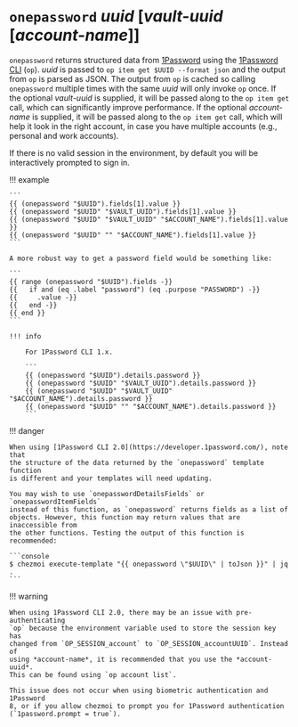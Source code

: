 # `onepassword` *uuid* [*vault-uuid* [*account-name*]]

`onepassword` returns structured data from [1Password](https://1password.com/)
using the [1Password
CLI](https://support.1password.com/command-line-getting-started/) (`op`).
*uuid* is passed to `op item get $UUID --format json` and the output from `op`
is parsed as JSON. The output from `op` is cached so calling `onepassword`
multiple times with the same *uuid* will only invoke `op` once. If the optional
*vault-uuid* is supplied, it will be passed along to the `op item get` call,
which can significantly improve performance. If the optional *account-name* is
supplied, it will be passed along to the `op item get` call, which will help it
look in the right account, in case you have multiple accounts (e.g., personal
and work accounts).

If there is no valid session in the environment, by default you will be
interactively prompted to sign in.

!!! example

    ```
    {{ (onepassword "$UUID").fields[1].value }}
    {{ (onepassword "$UUID" "$VAULT_UUID").fields[1].value }}
    {{ (onepassword "$UUID" "$VAULT_UUID" "$ACCOUNT_NAME").fields[1].value }}
    {{ (onepassword "$UUID" "" "$ACCOUNT_NAME").fields[1].value }}
    ```

    A more robust way to get a password field would be something like:

    ```
    {{ range (onepassword "$UUID").fields -}}
    {{   if and (eq .label "password") (eq .purpose "PASSWORD") -}}
    {{     .value -}}
    {{   end -}}
    {{ end }}
    ```

    !!! info

        For 1Password CLI 1.x.

        ```
        {{ (onepassword "$UUID").details.password }}
        {{ (onepassword "$UUID" "$VAULT_UUID").details.password }}
        {{ (onepassword "$UUID" "$VAULT_UUID" "$ACCOUNT_NAME").details.password }}
        {{ (onepassword "$UUID" "" "$ACCOUNT_NAME").details.password }}
        ```

!!! danger

    When using [1Password CLI 2.0](https://developer.1password.com/), note that
    the structure of the data returned by the `onepassword` template function
    is different and your templates will need updating.

    You may wish to use `onepasswordDetailsFields` or `onepasswordItemFields`
    instead of this function, as `onepassword` returns fields as a list of
    objects. However, this function may return values that are inaccessible from
    the other functions. Testing the output of this function is recommended:

    ```console
    $ chezmoi execute-template "{{ onepassword \"$UUID\" | toJson }}" | jq .
    ```

!!! warning

    When using 1Password CLI 2.0, there may be an issue with pre-authenticating
    `op` because the environment variable used to store the session key has
    changed from `OP_SESSION_account` to `OP_SESSION_accountUUID`. Instead of
    using *account-name*, it is recommended that you use the *account-uuid*.
    This can be found using `op account list`.

    This issue does not occur when using biometric authentication and 1Password
    8, or if you allow chezmoi to prompt you for 1Password authentication
    (`1password.prompt = true`).
